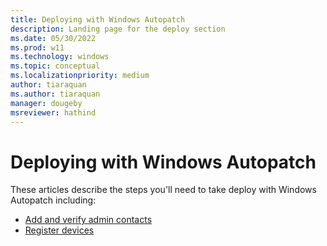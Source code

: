 ```yaml
---
title: Deploying with Windows Autopatch
description: Landing page for the deploy section
ms.date: 05/30/2022
ms.prod: w11
ms.technology: windows
ms.topic: conceptual
ms.localizationpriority: medium
author: tiaraquan
ms.author: tiaraquan
manager: dougeby
msreviewer: hathind
---
```


# Deploying with Windows Autopatch

These articles describe the steps you'll need to take deploy with Windows Autopatch including:

- [Add and verify admin contacts](windows-autopatch-admin-contacts.md)
- [Register devices](windows-autopatch-register-devices.md)

